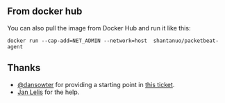 ## From docker hub

You can also pull the image from Docker Hub and run it like this:

    docker run --cap-add=NET_ADMIN --network=host  shantanuo/packetbeat-agent

## Thanks

* [@dansowter](https://github.com/dansowter) for providing a starting point in [this ticket](https://github.com/packetbeat/packetbeat/issues/13).
* [Jan Lelis](https://github.com/janlelis) for the help.
